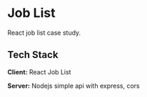 
# Job List

React job list case study.
## Tech Stack

**Client:** React Job List

**Server:** Nodejs simple api with express, cors

